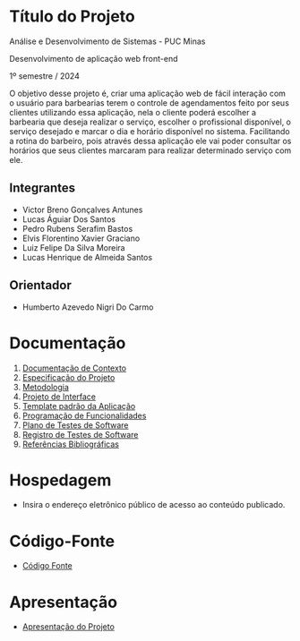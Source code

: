 # Título do Projeto

Análise e Desenvolvimento de Sistemas - PUC Minas

Desenvolvimento de aplicação web front-end

1º semestre / 2024

O objetivo desse projeto é, criar uma aplicação web de fácil interação com o usuário para barbearias terem o controle de agendamentos feito por seus clientes utilizando essa aplicação, nela o cliente poderá escolher a barbearia que deseja realizar o serviço, escolher o profissional disponível, o serviço desejado e marcar o dia e horário disponível no sistema. Facilitando a rotina do barbeiro, pois através
dessa aplicação ele vai poder consultar os horários que seus clientes marcaram para realizar determinado serviço com ele.

## Integrantes

* Victor Breno Gonçalves Antunes 
* Lucas Águiar Dos Santos
* Pedro Rubens Serafim Bastos
* Elvis Florentino Xavier Graciano
* Luiz Felipe Da Silva Moreira
* Lucas Henrique de Almeida Santos

## Orientador

* Humberto Azevedo Nigri Do Carmo

# Documentação

<ol>
<li><a href="documentos/01-Documentação de Contexto.md"> Documentação de Contexto</a></li>
<li><a href="documentos/02-Especificação do Projeto.md"> Especificação do Projeto</a></li>
<li><a href="documentos/03-Metodologia.md"> Metodologia</a></li>
<li><a href="documentos/04-Projeto de Interface.md"> Projeto de Interface</a></li>
<li><a href="documentos/05-Template padrão da Aplicação.md"> Template padrão da Aplicação</a></li>
<li><a href="documentos/06-Programação de Funcionalidades.md"> Programação de Funcionalidades</a></li>
<li><a href="documentos/07-Plano de Testes de Software.md"> Plano de Testes de Software</a></li>
<li><a href="documentos/08-Registro de Testes de Software.md"> Registro de Testes de Software</a></li>
<li><a href="documentos/09-Referências.md"> Referências Bibliográficas</a></li>
</ol>

# Hospedagem

* Insira o endereço eletrônico público de acesso ao conteúdo publicado. 

# Código-Fonte

* <a href="codigo-fonte/README.md">Código Fonte</a>

# Apresentação

* <a href="apresentacao/README.md">Apresentação do Projeto</a>
